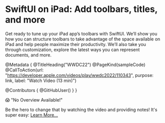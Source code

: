 # SwiftUI on iPad: Add toolbars, titles, and more

Get ready to tune up your iPad app’s toolbars with SwiftUI. We’ll show you how you can structure toolbars to take advantage of the space available on iPad and help people maximize their productivity. We’ll also take you through customization, explore the latest ways you can represent documents, and more.

@Metadata {
   @TitleHeading("WWDC22")
   @PageKind(sampleCode)
   @CallToAction(url: "https://developer.apple.com/videos/play/wwdc2022/110343", purpose: link, label: "Watch Video (13 min)")

   @Contributors {
      @GitHubUser(<replace this with your GitHub handle>)
   }
}

😱 "No Overview Available!"

Be the hero to change that by watching the video and providing notes! It's super easy:
 [Learn More…](https://wwdcnotes.com/documentation/wwdcnotes/contributing)
